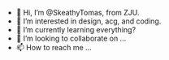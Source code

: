 - 👋 Hi, I’m @SkeathyTomas, from ZJU.
- 👀 I’m interested in design, acg, and coding.
- 🌱 I’m currently learning everything?
- 💞️ I’m looking to collaborate on ...
- 📫 How to reach me ...

<!---
SkeathyTomas/SkeathyTomas is a ✨ special ✨ repository because its `README.md` (this file) appears on your GitHub profile.
You can click the Preview link to take a look at your changes.
--->
